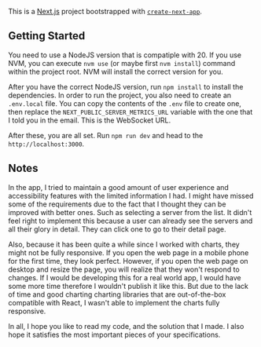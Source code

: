 This is a [Next.js](https://nextjs.org/) project bootstrapped with [`create-next-app`](https://github.com/vercel/next.js/tree/canary/packages/create-next-app).

## Getting Started

You need to use a NodeJS version that is compatiple with 20. If you use NVM, you can execute `nvm use` (or maybe first `nvm install`) command within the project root. NVM will install the correct version for you.

After you have the correct NodeJS version, run `npm install` to install the dependencies. In order to run the project, you also need to create an `.env.local` file. You can copy the contents of the `.env` file to create one, then replace the `NEXT_PUBLIC_SERVER_METRICS_URL` variable with the one that I told you in the email. This is the WebSocket URL.

After these, you are all set. Run `npm run dev` and head to the `http://localhost:3000`.

## Notes

In the app, I tried to maintain a good amount of user experience and accessibility features with the limited information I had. I might have missed some of the requirements due to the fact that I thought they can be improved with better ones. Such as selecting a server from the list. It didn't feel right to implement this because a user can already see the servers and all their glory in detail. They can click one to go to their detail page.

Also, because it has been quite a while since I worked with charts, they might not be fully responsive. If you open the web page in a mobile phone for the first time, they look perfect. However, if you open the web page on desktop and resize the page, you will realize that they won't respond to changes. If I would be developing this for a real world app, I would have some more time therefore I wouldn't publish it like this. But due to the lack of time and good charting charting libraries that are out-of-the-box compatible with React, I wasn't able to implement the charts fully responsive.

In all, I hope you like to read my code, and the solution that I made. I also hope it satisfies the most important pieces of your specifications.
